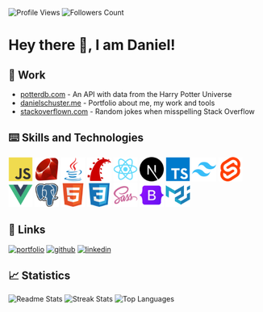 ![Profile Views](https://komarev.com/ghpvc/?username=danielschuster-muc&label=Profile%20Views&style=for-the-badge)
![Followers Count](https://img.shields.io/github/followers/danielschuster-muc?style=for-the-badge)

# Hey there 👋, I am Daniel!

## 💼 Work
- [potterdb.com](https://potterdb.com) - An API with data from the Harry Potter Universe
- [danielschuster.me](https://danielschuster.me) - Portfolio about me, my work and tools
- [stackoverflown.com](https://stackoverflown.com) - Random jokes when misspelling Stack Overflow

## ⌨️ Skills and Technologies 
[<img src="https://raw.githubusercontent.com/devicons/devicon/master/icons/javascript/javascript-original.svg" alt="javascript" width="48" height="48"/>](https://www.javascript.com/)
[<img src="https://raw.githubusercontent.com/devicons/devicon/master/icons/ruby/ruby-original.svg" alt="ruby" width="48" height="48"/>](https://www.ruby-lang.org/en/)
[<img src="https://raw.githubusercontent.com/devicons/devicon/master/icons/java/java-original.svg" alt="java" width="48" height="48"/>](https://www.java.com/)
[<img src="https://raw.githubusercontent.com/devicons/devicon/master/icons/rails/rails-plain.svg" alt="rails" width="48" height="48"/>](https://rubyonrails.org/)
[<img src="https://raw.githubusercontent.com/devicons/devicon/master/icons/react/react-original.svg" alt="react" width="48" height="48"/>](https://reactjs.org/)
[<img src="https://raw.githubusercontent.com/devicons/devicon/master/icons/nextjs/nextjs-original.svg" alt="nextjs" width="48" height="48"/>](https://nextjs.org/)
[<img src="https://raw.githubusercontent.com/devicons/devicon/master/icons/typescript/typescript-original.svg" alt="typescript" width="48" height="48"/>](https://www.typescriptlang.org/)
[<img src="https://raw.githubusercontent.com/devicons/devicon/master/icons/tailwindcss/tailwindcss-plain.svg" alt="typescript" width="48" height="48"/>](https://tailwindcss.com/)
[<img src="https://raw.githubusercontent.com/devicons/devicon/master/icons/svelte/svelte-original.svg" alt="typescript" width="48" height="48"/>](https://svelte.dev/)
[<img src="https://raw.githubusercontent.com/devicons/devicon/master/icons/vuejs/vuejs-original.svg" alt="typescript" width="48" height="48"/>](https://vuejs.org/)
[<img src="https://raw.githubusercontent.com/devicons/devicon/master/icons/postgresql/postgresql-original.svg" alt="postgresql" width="48" height="48"/>](https://www.postgresql.org/)
[<img src="https://raw.githubusercontent.com/devicons/devicon/master/icons/html5/html5-original.svg" alt="html" width="48" height="48"/>](https://www.w3.org/html/)
[<img src="https://raw.githubusercontent.com/devicons/devicon/master/icons/css3/css3-original.svg" alt="css" width="48" height="48"/>](https://www.w3.org/Style/CSS/)
[<img src="https://raw.githubusercontent.com/devicons/devicon/master/icons/sass/sass-original.svg" alt="sass" width="48" height="48"/>](https://sass-lang.com/)
[<img src="https://raw.githubusercontent.com/devicons/devicon/master/icons/bootstrap/bootstrap-original.svg" alt="bootstrap" width="48" height="48"/>](https://getbootstrap.com/)
[<img src="https://raw.githubusercontent.com/devicons/devicon/master/icons/materialui/materialui-original.svg" alt="materialui" width="48" height="48"/>](https://mui.com/)

## 🔗 Links
[![portfolio](https://img.shields.io/badge/my_portfolio-000000?style=for-the-badge&logo=ko-fi&logoColor=white)](https://danielschuster.me/)
[![github](https://img.shields.io/badge/gitHub-000000?style=for-the-badge&logo=github&logoColor=white)](https://github.com/danielschuster-muc)
[![linkedin](https://img.shields.io/badge/linkedin-000000?style=for-the-badge&logo=linkedin&logoColor=white)](https://linkedin.com/in/danielschuster-muc)

## 📈 Statistics
![Readme Stats](https://github-readme-stats.vercel.app/api?username=danielschuster-muc&show_icons=true&theme=algolia)
![Streak Stats](https://github-readme-streak-stats.herokuapp.com/?user=danielschuster-muc&show_icons=true&theme=algolia)
![Top Languages](https://github-readme-stats.vercel.app/api/top-langs?username=danielschuster-muc&show_icons=true&theme=algolia&layout=compact)

<!---
danielschuster-muc/danielschuster-muc is a ✨ special ✨ repository because its `README.md` (this file) appears on your GitHub profile.
You can click the Preview link to take a look at your changes.
--->
